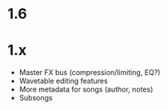 # 1.6 #



# 1.x #

  * Master FX bus (compression/limiting, EQ?)
  * Wavetable editing features
  * More metadata for songs (author, notes)
  * Subsongs
